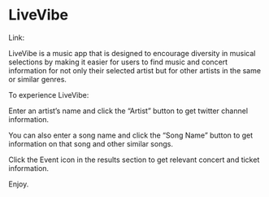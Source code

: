 # LiveVibe

Link:

LiveVibe is a music app that is designed to encourage diversity in musical selections by making it easier for users to find music and concert information for not only their selected artist but for other artists in the same or similar genres.

To experience LiveVibe:

Enter an artist’s name and click the “Artist” button to get twitter channel information.

You can also enter a song name and click the “Song Name” button to get information on that song and other similar songs.

Click the Event icon in the results section to get relevant concert and ticket information.

Enjoy.
